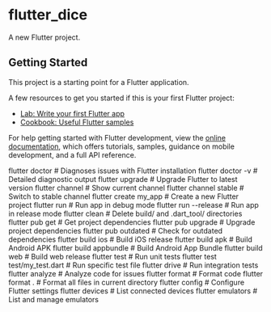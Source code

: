 # flutter_dice

A new Flutter project.

## Getting Started

This project is a starting point for a Flutter application.

A few resources to get you started if this is your first Flutter project:

- [Lab: Write your first Flutter app](https://docs.flutter.dev/get-started/codelab)
- [Cookbook: Useful Flutter samples](https://docs.flutter.dev/cookbook)

For help getting started with Flutter development, view the
[online documentation](https://docs.flutter.dev/), which offers tutorials,
samples, guidance on mobile development, and a full API reference.

flutter doctor                # Diagnoses issues with Flutter installation
flutter doctor -v            # Detailed diagnostic output
flutter upgrade              # Upgrade Flutter to latest version
flutter channel             # Show current channel
flutter channel stable      # Switch to stable channel
flutter create my_app        # Create a new Flutter project
flutter run                  # Run app in debug mode
flutter run --release        # Run app in release mode
flutter clean               # Delete build/ and .dart_tool/ directories
flutter pub get             # Get project dependencies
flutter pub upgrade        # Upgrade project dependencies
flutter pub outdated       # Check for outdated dependencies
flutter build ios           # Build iOS release
flutter build apk          # Build Android APK
flutter build appbundle    # Build Android App Bundle
flutter build web          # Build web release
flutter test               # Run unit tests
flutter test test/my_test.dart  # Run specific test file
flutter drive             # Run integration tests
flutter analyze           # Analyze code for issues
flutter format           # Format code
flutter format .         # Format all files in current directory
flutter config           # Configure Flutter settings
flutter devices         # List connected devices
flutter emulators       # List and manage emulators